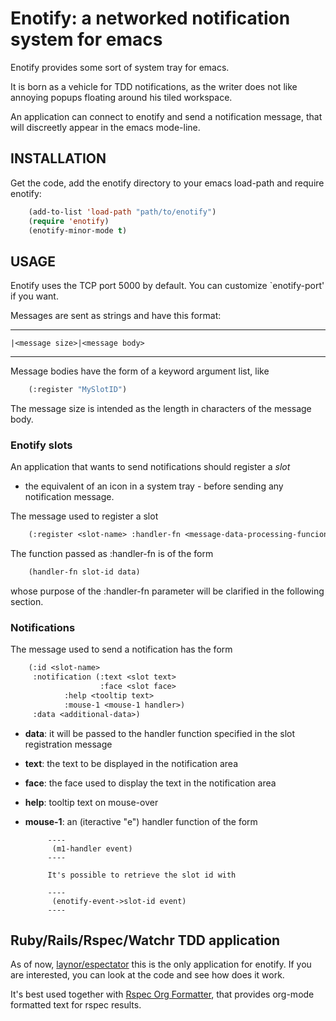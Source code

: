 # Enotify: a networked notification system for emacs

Enotify provides some sort of system tray for emacs.

It is born as a vehicle for TDD notifications, as the writer does not like annoying popups floating around his tiled workspace.

An application can connect to enotify and send a notification message, that will discreetly appear in the emacs mode-line.

## INSTALLATION 

Get the code, add the enotify directory to your emacs load-path and require enotify:

```lisp
	(add-to-list 'load-path "path/to/enotify")
    (require 'enotify)
    (enotify-minor-mode t)
```

## USAGE
Enotify uses the TCP port 5000 by default. You can customize `enotify-port' if you want.

Messages are sent as strings and have this format:

----------------
    |<message size>|<message body>
----------------

Message bodies have the form of a keyword argument list, like 

```lisp
	(:register "MySlotID")
```

The message size is intended as the length in characters of the message body.

### Enotify slots

An application that wants to send notifications should register a *slot*
- the equivalent of an icon in a system tray - before sending any notification message.

The message used to register a slot

```lisp
	(:register <slot-name> :handler-fn <message-data-processing-funcion>)
```

The function passed as :handler-fn is of the form

```lisp
	(handler-fn slot-id data)
```
whose purpose of the :handler-fn parameter will be clarified in the following section.

### Notifications

The message used to send a notification has the form 

```lisp
	(:id <slot-name>
	 :notification (:text <slot text>
	                :face <slot face>
			:help <tooltip text>
			:mouse-1 <mouse-1 handler>)
	 :data <additional-data>)
```

- **data**: it will be passed to the handler function specified in the slot registration message
- **text**: the text to be displayed in the notification area
- **face**: the face used to display the text in the notification area
- **help**: tooltip text on mouse-over
- **mouse-1**: an (iteractive "e") handler function of the form 

  	       ----
			(m1-handler event)            
	       ----

	       It's possible to retrieve the slot id with

	       ----
			(enotify-event->slot-id event)
	       ----

## Ruby/Rails/Rspec/Watchr TDD application
As of now, [laynor/espectator][laynor/espectator] this is the only application for enotify.
If you are interested, you can look at the code and see how does it work.

It's best used together with [Rspec Org Formatter][RspecOrgFormatter], that provides
org-mode formatted text for rspec results.

[laynor/espectator]: https://github.com/laynor/espectator
[RspecOrgFormatter]: https://github.com/laynor/rspec_org_formatter

